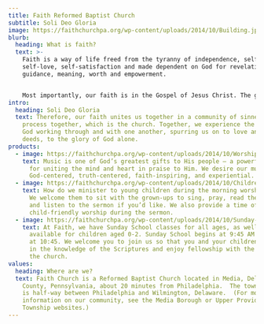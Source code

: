 ```yaml
---
title: Faith Reformed Baptist Church
subtitle: Soli Deo Gloria
image: https://faithchurchpa.org/wp-content/uploads/2014/10/Building.jpg
blurb:
  heading: What is faith?
  text: >-
    Faith is a way of life freed from the tyranny of independence, self-trust,
    self-love, self-satisfaction and made dependent on God for revelation,
    guidance, meaning, worth and empowerment.


    Most importantly, our faith is in the Gospel of Jesus Christ. The gospel is: we are more sinful and lost than we ever dared admit, but through relationship with Jesus, we are more accepted and loved than we ever dared hope. This Gospel is wisdom from God because it frees us from the tyranny of self-protection, making us honest about ourselves, others and the world, and enabling real change to begin in our lives.
intro:
  heading: Soli Deo Gloria
  text: Therefore, our faith unites us together in a community of sinners in
    process together, which is the church. Together, we experience the Spirit of
    God working through and with one another, spurring us on to love and good
    deeds, to the glory of God alone.
products:
  - image: https://faithchurchpa.org/wp-content/uploads/2014/10/Worship-Team.jpg
    text: Music is one of God’s greatest gifts to His people – a powerful vehicle
      for uniting the mind and heart in praise to Him. We desire our music to be
      God-centered, truth-centered, faith-inspiring, and experiential.
  - image: https://faithchurchpa.org/wp-content/uploads/2014/10/Childrens-Ministry.jpg
    text: How do we minister to young children during the morning worship service?
      We welcome them to sit with the grown-ups to sing, pray, read the Bible,
      and listen to the sermon if you’d like. We also provide a time of
      child-friendly worship during the sermon.
  - image: https://faithchurchpa.org/wp-content/uploads/2014/10/Sunday-School.jpg
    text: At Faith, we have Sunday School classes for all ages, as well as nursery
      available for children aged 0-2. Sunday School begins at 9:45 AM and ends
      at 10:45. We welcome you to join us so that you and your children can grow
      in the knowledge of the Scriptures and enjoy fellowship with the people of
      the church.
values:
  heading: Where are we?
  text: Faith Church is a Reformed Baptist Church located in Media, Delaware
    County, Pennsylvania, about 20 minutes from Philadelphia.  The town of Media
    is half-way between Philadelphia and Wilmington, Delaware.  (For more
    information on our community, see the Media Borough or Upper Providence
    Township websites.)
---
```

